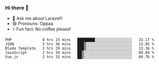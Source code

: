 ### Hi there 👋

<!--
**reubenwedson/reubenwedson** is a ✨ _special_ ✨ repository because its `README.md` (this file) appears on your GitHub profile.
Here are some ideas to get you started:
- 📫 How to reach me: 
- 🔭 I’m currently working on awesome talent app
- 🌱 I’m currently learning extreme Vue js technical stuffs
- 👯 I’m looking to collaborate on start ups challenges
- 🤔 I’m looking for help with time
-->
- 💬 Ask me about Laravel!!
- 😄 Pronouns: Oppaa
- ⚡ Fun fact: No coffee please!

<!--START_SECTION:waka-->
```text
PHP              8 hrs 23 mins   ████████░░░░░░░░░░░░░░░░░   32.17 % 
JSON             3 hrs 36 mins   ███▒░░░░░░░░░░░░░░░░░░░░░   13.85 % 
Blade Template   3 hrs 29 mins   ███▒░░░░░░░░░░░░░░░░░░░░░   13.36 % 
JavaScript       2 hrs 34 mins   ██▒░░░░░░░░░░░░░░░░░░░░░░   09.84 % 
Vue.js           2 hrs 32 mins   ██▒░░░░░░░░░░░░░░░░░░░░░░   09.76 % 
```
<!--END_SECTION:waka-->
